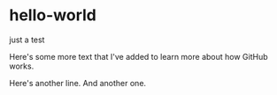 # hello-world
just a test

Here's some more text that I've added to learn more about how GitHub works.



Here's another line.
And another one.
